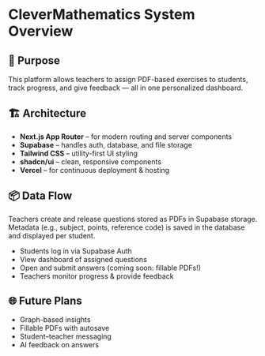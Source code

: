 # CleverMathematics System Overview

## 🎯 Purpose
This platform allows teachers to assign PDF-based exercises to students, track progress, and give feedback — all in one personalized dashboard.

## 🏗️ Architecture
- **Next.js App Router** – for modern routing and server components
- **Supabase** – handles auth, database, and file storage
- **Tailwind CSS** – utility-first UI styling
- **shadcn/ui** – clean, responsive components
- **Vercel** – for continuous deployment & hosting

## 📦 Data Flow
Teachers create and release questions stored as PDFs in Supabase storage. Metadata (e.g., subject, points, reference code) is saved in the database and displayed per student.

- Students log in via Supabase Auth
- View dashboard of assigned questions
- Open and submit answers (coming soon: fillable PDFs!)
- Teachers monitor progress & provide feedback

## 🌐 Future Plans
- Graph-based insights
- Fillable PDFs with autosave
- Student–teacher messaging
- AI feedback on answers
